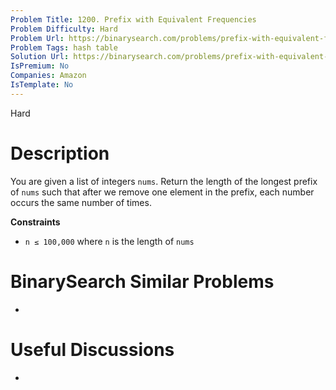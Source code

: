 ```yaml
---
Problem Title: 1200. Prefix with Equivalent Frequencies
Problem Difficulty: Hard
Problem Url: https://binarysearch.com/problems/prefix-with-equivalent-frequencies/
Problem Tags: hash table
Solution Url: https://binarysearch.com/problems/prefix-with-equivalent-frequencies/solutions/
IsPremium: No
Companies: Amazon
IsTemplate: No
---
```


<span style="color: ;">Hard</span>

# Description

You are given a list of integers `nums`. Return the length of the longest prefix of `nums` such that after we remove one element in the prefix, each number occurs the same number of times.

**Constraints**
- `n ≤ 100,000` where `n` is the length of `nums`

# BinarySearch Similar Problems

- []()

# Useful Discussions

- []()
